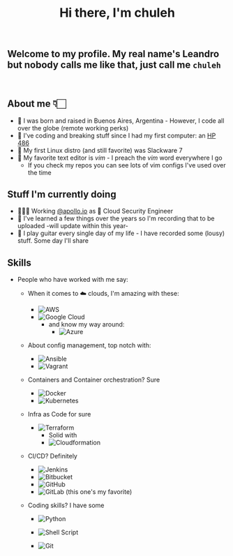 <h1 align="center"> Hi there, I'm chuleh </h1>

</br>

## Welcome to my profile. My real name's Leandro but nobody calls me like that, just call me `chuleh`

</br>

## <b> About me </b> 👇🏻

- 📍 I was born and raised in Buenos Aires, Argentina - However, I code all over the globe (remote working perks)
- 🧾 I've coding and breaking stuff since I had my first computer: an <u>HP 486</u>
- 🐧 My first Linux distro (and still favorite) was Slackware 7
- 📝 My favorite text editor is *vim* - I preach the *vim* word everywhere I go
  - If you check my repos you can see lots of vim configs I've used over the time

## <b>Stuff I'm currently doing</b>

- 🧑🏻‍💻 Working [@apollo.io](https://apollo.io) as 🔐 Cloud Security Engineer
- 🎥 I've learned a few things over the years so I'm recording that to be uploaded -will update within this year-
- 🎸 I play guitar every single day of my life - I have recorded some (lousy) stuff. Some day I'll share

## <b>Skills</b>
- People who have worked with me say:
    - When it comes to ☁️ clouds, I'm amazing with these:
      - ![AWS](https://img.shields.io/badge/AWS-%23FF9900.svg?style=for-the-badge&logo=amazon-aws&logoColor=white)
      - ![Google Cloud](https://img.shields.io/badge/GoogleCloud-%234285F4.svg?style=for-the-badge&logo=google-cloud&logoColor=white)
        - and know my way around:
          - ![Azure](https://img.shields.io/badge/azure-%230072C6.svg?style=for-the-badge&logo=microsoftazure&logoColor=white)
    - About config management, top notch with:
      - ![Ansible](https://img.shields.io/badge/ansible-%231A1918.svg?style=for-the-badge&logo=ansible&logoColor=white)
      - ![Vagrant](https://img.shields.io/badge/vagrant-%231563FF.svg?style=for-the-badge&logo=vagrant&logoColor=white)
    - Containers and Container orchestration? Sure
      - ![Docker](https://img.shields.io/badge/docker-%230db7ed.svg?style=for-the-badge&logo=docker&logoColor=white)
      - ![Kubernetes](https://img.shields.io/badge/kubernetes-%23326ce5.svg?style=for-the-badge&logo=kubernetes&logoColor=white)
    - Infra as Code for sure
      - ![Terraform](https://img.shields.io/badge/terraform-%235835CC.svg?style=for-the-badge&logo=terraform&logoColor=white)
        - Solid with
        - ![Cloudformation](https://img.shields.io/badge/AWS-%23FF9900.svg?style=for-the-badge&logo=amazon-aws&logoColor=white)

    - CI/CD? Definitely
      - ![Jenkins](https://img.shields.io/badge/jenkins-%232C5263.svg?style=for-the-badge&logo=jenkins&logoColor=white)
      - ![Bitbucket](https://img.shields.io/badge/bitbucket-%230047B3.svg?style=for-the-badge&logo=bitbucket&logoColor=white)
      - ![GitHub](https://img.shields.io/badge/github-%23121011.svg?style=for-the-badge&logo=github&logoColor=white)
      - ![GitLab](https://img.shields.io/badge/gitlab-%23181717.svg?style=for-the-badge&logo=gitlab&logoColor=white) (this one's my favorite)
    - Coding skills? I have some
      - ![Python](https://img.shields.io/badge/python-3670A0?style=for-the-badge&logo=python&logoColor=ffdd54)
      - ![Shell Script](https://img.shields.io/badge/shell_script-%23121011.svg?style=for-the-badge&logo=gnu-bash&logoColor=white)

      - ![Git](https://img.shields.io/badge/git-%23F05033.svg?style=for-the-badge&logo=git&logoColor=white)

